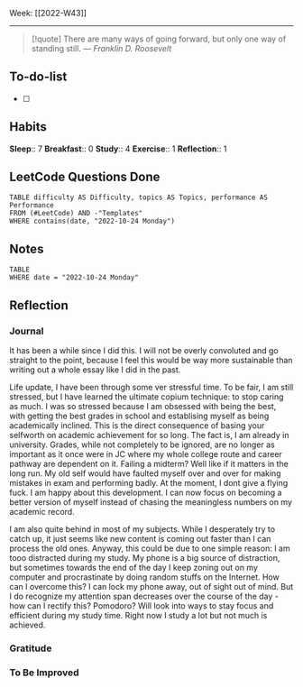 Week: [[2022-W43]]
- - -
>[!quote]
> There are many ways of going forward, but only one way of standing still.
> — <cite>Franklin D. Roosevelt</cite>

## To-do-list
- [ ] 

## Habits
**Sleep**:: 7
**Breakfast**:: 0
**Study**:: 4
**Exercise**:: 1 
**Reflection**:: 1 

## LeetCode Questions Done
```dataview
TABLE difficulty AS Difficulty, topics AS Topics, performance AS Performance
FROM (#LeetCode) AND -"Templates"
WHERE contains(date, "2022-10-24 Monday") 
```

## Notes
```dataview
TABLE
WHERE date = "2022-10-24 Monday"
```

## Reflection
### Journal
It has been a while since I did this. I will not be overly convoluted and go straight to the point, because I feel this would be way more sustainable than writing out a whole essay like I did in the past.

Life update, I have been through some ver stressful time. To be fair, I am still stressed, but I have learned the ultimate copium technique: to stop caring as much. I was so stressed because I am obsessed with being the best, with getting the best grades in school and establising myself as being academically inclined. This is the direct consequence of basing your selfworth on academic achievement for so long. The fact is, I am already in university. Grades, while not completely to be ignored, are no longer as important as it once were in JC where my whole college route and career pathway are dependent on it. Failing a midterm? Well like if it matters in the long run. My old self would have faulted myself over and over for making mistakes in exam and performing badly. At the moment, I dont give a flying fuck. I am happy about this development. I can now focus on becoming a better version of myself instead of chasing the meaningless numbers on my academic record. 

I am also quite behind in most of my subjects. While I desperately try to catch up, it just seems like new content is coming out faster than I can process the old ones. Anyway, this could be due to one simple reason: I am tooo distracted during my study. My phone is a big source of distraction, but sometimes towards the end of the day I keep zoning out on my computer and procrastinate by doing random stuffs on the Internet. How can I overcome this? I can lock my phone away, out of sight out of mind. But I do recognize my attention span decreases over the course of the day - how can I rectify this? Pomodoro? Will look into ways to stay focus and efficient during my study time. Right now I study a lot but not much is achieved.


### Gratitude
### To Be Improved